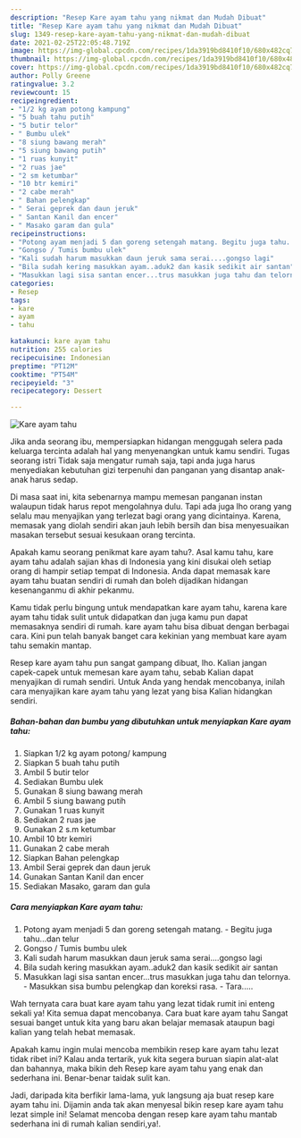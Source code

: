 ```yaml
---
description: "Resep Kare ayam tahu yang nikmat dan Mudah Dibuat"
title: "Resep Kare ayam tahu yang nikmat dan Mudah Dibuat"
slug: 1349-resep-kare-ayam-tahu-yang-nikmat-dan-mudah-dibuat
date: 2021-02-25T22:05:48.719Z
image: https://img-global.cpcdn.com/recipes/1da3919bd8410f10/680x482cq70/kare-ayam-tahu-foto-resep-utama.jpg
thumbnail: https://img-global.cpcdn.com/recipes/1da3919bd8410f10/680x482cq70/kare-ayam-tahu-foto-resep-utama.jpg
cover: https://img-global.cpcdn.com/recipes/1da3919bd8410f10/680x482cq70/kare-ayam-tahu-foto-resep-utama.jpg
author: Polly Greene
ratingvalue: 3.2
reviewcount: 15
recipeingredient:
- "1/2 kg ayam potong kampung"
- "5 buah tahu putih"
- "5 butir telor"
- " Bumbu ulek"
- "8 siung bawang merah"
- "5 siung bawang putih"
- "1 ruas kunyit"
- "2 ruas jae"
- "2 sm ketumbar"
- "10 btr kemiri"
- "2 cabe merah"
- " Bahan pelengkap"
- " Serai geprek dan daun jeruk"
- " Santan Kanil dan encer"
- " Masako garam dan gula"
recipeinstructions:
- "Potong ayam menjadi 5 dan goreng setengah matang. Begitu juga tahu...dan telur"
- "Gongso / Tumis bumbu ulek"
- "Kali sudah harum masukkan daun jeruk sama serai....gongso lagi"
- "Bila sudah kering masukkan ayam..aduk2 dan kasik sedikit air santan"
- "Masukkan lagi sisa santan encer...trus masukkan juga tahu dan telornya. Masukkan sisa bumbu pelengkap dan koreksi rasa. Tara....."
categories:
- Resep
tags:
- kare
- ayam
- tahu

katakunci: kare ayam tahu 
nutrition: 255 calories
recipecuisine: Indonesian
preptime: "PT12M"
cooktime: "PT54M"
recipeyield: "3"
recipecategory: Dessert

---
```



![Kare ayam tahu](https://img-global.cpcdn.com/recipes/1da3919bd8410f10/680x482cq70/kare-ayam-tahu-foto-resep-utama.jpg)

Jika anda seorang ibu, mempersiapkan hidangan menggugah selera pada keluarga tercinta adalah hal yang menyenangkan untuk kamu sendiri. Tugas seorang istri Tidak saja mengatur rumah saja, tapi anda juga harus menyediakan kebutuhan gizi terpenuhi dan panganan yang disantap anak-anak harus sedap.

Di masa  saat ini, kita sebenarnya mampu memesan panganan instan walaupun tidak harus repot mengolahnya dulu. Tapi ada juga lho orang yang selalu mau menyajikan yang terlezat bagi orang yang dicintainya. Karena, memasak yang diolah sendiri akan jauh lebih bersih dan bisa menyesuaikan masakan tersebut sesuai kesukaan orang tercinta. 



Apakah kamu seorang penikmat kare ayam tahu?. Asal kamu tahu, kare ayam tahu adalah sajian khas di Indonesia yang kini disukai oleh setiap orang di hampir setiap tempat di Indonesia. Anda dapat memasak kare ayam tahu buatan sendiri di rumah dan boleh dijadikan hidangan kesenanganmu di akhir pekanmu.

Kamu tidak perlu bingung untuk mendapatkan kare ayam tahu, karena kare ayam tahu tidak sulit untuk didapatkan dan juga kamu pun dapat memasaknya sendiri di rumah. kare ayam tahu bisa dibuat dengan berbagai cara. Kini pun telah banyak banget cara kekinian yang membuat kare ayam tahu semakin mantap.

Resep kare ayam tahu pun sangat gampang dibuat, lho. Kalian jangan capek-capek untuk memesan kare ayam tahu, sebab Kalian dapat menyajikan di rumah sendiri. Untuk Anda yang hendak mencobanya, inilah cara menyajikan kare ayam tahu yang lezat yang bisa Kalian hidangkan sendiri.

<!--inarticleads1-->

##### Bahan-bahan dan bumbu yang dibutuhkan untuk menyiapkan Kare ayam tahu:

1. Siapkan 1/2 kg ayam potong/ kampung
1. Siapkan 5 buah tahu putih
1. Ambil 5 butir telor
1. Sediakan  Bumbu ulek
1. Gunakan 8 siung bawang merah
1. Ambil 5 siung bawang putih
1. Gunakan 1 ruas kunyit
1. Sediakan 2 ruas jae
1. Gunakan 2 s.m ketumbar
1. Ambil 10 btr kemiri
1. Gunakan 2 cabe merah
1. Siapkan  Bahan pelengkap
1. Ambil  Serai geprek dan daun jeruk
1. Gunakan  Santan Kanil dan encer
1. Sediakan  Masako, garam dan gula




<!--inarticleads2-->

##### Cara menyiapkan Kare ayam tahu:

1. Potong ayam menjadi 5 dan goreng setengah matang. - Begitu juga tahu...dan telur
1. Gongso / Tumis bumbu ulek
1. Kali sudah harum masukkan daun jeruk sama serai....gongso lagi
1. Bila sudah kering masukkan ayam..aduk2 dan kasik sedikit air santan
1. Masukkan lagi sisa santan encer...trus masukkan juga tahu dan telornya. - Masukkan sisa bumbu pelengkap dan koreksi rasa. - Tara.....




Wah ternyata cara buat kare ayam tahu yang lezat tidak rumit ini enteng sekali ya! Kita semua dapat mencobanya. Cara buat kare ayam tahu Sangat sesuai banget untuk kita yang baru akan belajar memasak ataupun bagi kalian yang telah hebat memasak.

Apakah kamu ingin mulai mencoba membikin resep kare ayam tahu lezat tidak ribet ini? Kalau anda tertarik, yuk kita segera buruan siapin alat-alat dan bahannya, maka bikin deh Resep kare ayam tahu yang enak dan sederhana ini. Benar-benar taidak sulit kan. 

Jadi, daripada kita berfikir lama-lama, yuk langsung aja buat resep kare ayam tahu ini. Dijamin anda tak akan menyesal bikin resep kare ayam tahu lezat simple ini! Selamat mencoba dengan resep kare ayam tahu mantab sederhana ini di rumah kalian sendiri,ya!.

